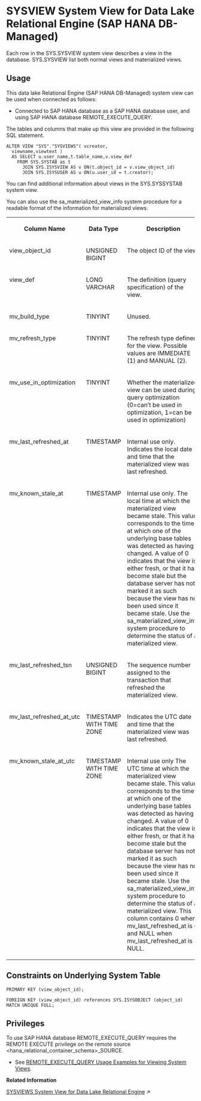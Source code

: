 <!-- loio1681f580168444a9b138cd2a8b51382b -->

# SYSVIEW System View for Data Lake Relational Engine \(SAP HANA DB-Managed\)

Each row in the SYS.SYSVIEW system view describes a view in the database. SYS.SYSVIEW list both normal views and materialized views.



## Usage

This data lake Relational Engine \(SAP HANA DB-Managed\) system view can be used when connected as follows:

-   Connected to SAP HANA database as a SAP HANA database user, and using SAP HANA database REMOTE\_EXECUTE\_QUERY.




The tables and columns that make up this view are provided in the following SQL statement.

```
ALTER VIEW "SYS"."SYSVIEWS"( vcreator,
  viewname,viewtext ) 
  AS SELECT u.user_name,t.table_name,v.view_def
    FROM SYS.SYSTAB as t
      JOIN SYS.ISYSVIEW AS v ON(t.object_id = v.view_object_id)
      JOIN SYS.ISYSUSER AS u ON(u.user_id = t.creator);
```

You can find additional information about views in the SYS.SYSSYSTAB system view.

You can also use the sa\_materialized\_view\_info system procedure for a readable format of the information for materialized views.


<table>
<tr>
<th valign="top">

Column Name

</th>
<th valign="top">

Data Type

</th>
<th valign="top">

Description

</th>
</tr>
<tr>
<td valign="top">

view\_object\_id

</td>
<td valign="top">

UNSIGNED BIGINT

</td>
<td valign="top">

The object ID of the view.

</td>
</tr>
<tr>
<td valign="top">

view\_def

</td>
<td valign="top">

LONG VARCHAR

</td>
<td valign="top">

The definition \(query specification\) of the view.

</td>
</tr>
<tr>
<td valign="top">

mv\_build\_type

</td>
<td valign="top">

TINYINT

</td>
<td valign="top">

Unused.

</td>
</tr>
<tr>
<td valign="top">

mv\_refresh\_type

</td>
<td valign="top">

TINYINT

</td>
<td valign="top">

The refresh type defined for the view. Possible values are IMMEDIATE \(1\) and MANUAL \(2\).

</td>
</tr>
<tr>
<td valign="top">

mv\_use\_in\_optimization

</td>
<td valign="top">

TINYINT

</td>
<td valign="top">

Whether the materialized view can be used during query optimization \(0=can’t be used in optimization, 1=can be used in optimization\)

</td>
</tr>
<tr>
<td valign="top">

mv\_last\_refreshed\_at

</td>
<td valign="top">

TIMESTAMP

</td>
<td valign="top">

Internal use only. Indicates the local date and time that the materialized view was last refreshed.

</td>
</tr>
<tr>
<td valign="top">

mv\_known\_stale\_at

</td>
<td valign="top">

TIMESTAMP

</td>
<td valign="top">

Internal use only. The local time at which the materialized view became stale. This value corresponds to the time at which one of the underlying base tables was detected as having changed. A value of 0 indicates that the view is either fresh, or that it has become stale but the database server has not marked it as such because the view has not been used since it became stale. Use the sa\_materialized\_view\_info system procedure to determine the status of a materialized view.

</td>
</tr>
<tr>
<td valign="top">

mv\_last\_refreshed\_tsn

</td>
<td valign="top">

UNSIGNED BIGINT

</td>
<td valign="top">

The sequence number assigned to the transaction that refreshed the materialized view.

</td>
</tr>
<tr>
<td valign="top">

mv\_last\_refreshed\_at\_utc

</td>
<td valign="top">

TIMESTAMP WITH TIME ZONE

</td>
<td valign="top">

Indicates the UTC date and time that the materialized view was last refreshed.

</td>
</tr>
<tr>
<td valign="top">

mv\_known\_stale\_at\_utc

</td>
<td valign="top">

TIMESTAMP WITH TIME ZONE

</td>
<td valign="top">

Internal use only The UTC time at which the materialized view became stale. This value corresponds to the time at which one of the underlying base tables was detected as having changed. A value of 0 indicates that the view is either fresh, or that it has become stale but the database server has not marked it as such because the view has not been used since it became stale. Use the sa\_materialized\_view\_info system procedure to determine the status of a materialized view. This column contains 0 when mv\_last\_refreshed\_at is 0 and NULL when mv\_last\_refreshed\_at is NULL.

</td>
</tr>
</table>



<a name="loio1681f580168444a9b138cd2a8b51382b__section_t5w_n1f_xrb"/>

## Constraints on Underlying System Table

```
PRIMARY KEY (view_object_id);
```

```
FOREIGN KEY (view_object_id) references SYS.ISYSOBJECT (object_id) MATCH UNIQUE FULL; 
```



<a name="loio1681f580168444a9b138cd2a8b51382b__section_gj1_wy1_4yb"/>

## Privileges

To use SAP HANA database REMOTE\_EXECUTE\_QUERY requires the REMOTE EXECUTE privilege on the remote source <hana\_relational\_container\_schema\>\_SOURCE.

-   See [REMOTE\_EXECUTE\_QUERY Usage Examples for Viewing System Views](https://help.sap.com/docs/SAP_HANA_DATA_LAKE/a898e08b84f21015969fa437e89860c8/ada51c0074354a5f99b60c14cffb653c.html).

**Related Information**  


[SYSVIEWS System View for Data Lake Relational Engine](https://help.sap.com/viewer/19b3964099384f178ad08f2d348232a9/2024_3_QRC/en-US/3beb3c476c5f10149333ff887924c019.html "Each row of the SYS.SYSVIEWS view describes one view, including its view definition.") :arrow_upper_right:

